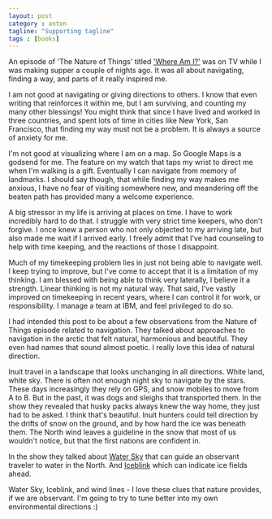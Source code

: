 ```yaml
---
layout: post
category : anton
tagline: "Supporting tagline"
tags : [books]
---
```


An episode of 'The Nature of Things' titled ['Where Am I?'](https://www.cbc.ca/natureofthings/episodes/where-am-i) was on TV while I was making supper a couple of nights ago. It was all about navigating, finding a way, and parts of it really inspired me.

I am not good at navigating or giving directions to others. I know that even writing that reinforces it within me, but I am surviving, and counting my many other blessings! You might think that since I have lived and worked in three countries, and spent lots of time in cities like New York, San Francisco, that finding my way must not be a problem. It is always a source of anxiety for me.

I'm not good at visualizing where I am on a map. So Google Maps is a godsend for me. The feature on my watch that taps my wrist to direct me when I'm walking is a gift. Eventually I can navigate from memory of landmarks. I should say though, that while finding my way makes me anxious, I have no fear of visiting somewhere new, and meandering off the beaten path has provided many a welcome experience.

A big stressor in my life is arriving at places on time. I have to work incredibly hard to do that. I struggle with very strict time keepers, who don't forgive. I once knew a person who not only objected to my arriving late, but also made me wait if I arrived early. I freely admit that I've had counseling to help with time keeping, and the reactions of those I disappoint.

Much of my timekeeping problem lies in just not being able to navigate well. I keep trying to improve, but I've come to accept that it is a limitation of my thinking. I am blessed with being able to think very laterally, I believe it a strength. Linear thinking is not my natural way. That said, I've vastly improved on timekeeping in recent years, where I can control it for work, or responsibility. I manage a team at IBM, and feel privileged to do so.

I had intended this post to be about a few observations from the Nature of Things episode related to navigation. They talked about approaches to navigation in the arctic that felt natural, harmonious and beautiful. They even had names that sound almost poetic. I really love this idea of natural direction.

Inuit travel in a landscape that looks unchanging in all directions. White land, white sky. There is often not enough night sky to navigate by the stars. These days increasingly they rely on GPS, and snow mobiles to move from A to B. But in the past, it was dogs and sleighs that transported them. In the show they revealed that husky packs always knew the way home, they just had to be asked. I think that's beautiful. Inuit hunters could tell direction by the drifts of snow on the ground, and by how hard the ice was beneath them. The North wind leaves a guideline in the snow that most of us wouldn't notice, but that the first nations are confident in.

In the show they talked about [Water Sky](https://en.wikipedia.org/wiki/Water_sky) that can guide an observant traveler to water in the North. And [Iceblink](https://en.wikipedia.org/wiki/Iceblink) which can indicate ice fields ahead.

Water Sky, Iceblink, and wind lines - I love these clues that nature provides, if we are observant. I'm going to try to tune better into my own environmental directions :)
